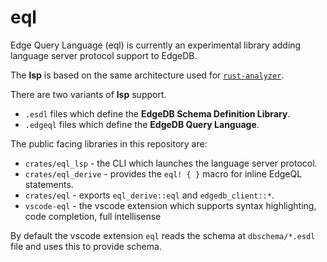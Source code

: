 # eql

Edge Query Language (eql) is currently an experimental library adding language server protocol support to EdgeDB.

The **lsp** is based on the same architecture used for [`rust-analyzer`](https://github.com/rust-lang/rust-analyzer).

There are two variants of **lsp** support.

- `.esdl` files which define the **EdgeDB Schema Definition Library**.
- `.edgeql` files which define the **EdgeDB Query Language**.

The public facing libraries in this repository are:

- `crates/eql_lsp` - the CLI which launches the language server protocol.
- `crates/eql_derive` - provides the `eql! { }` macro for inline EdgeQL statements.
- `crates/eql` - exports `eql_derive::eql` and `edgedb_client::*`.
- `vscode-eql` - the vscode extension which supports syntax highlighting, code completion, full intellisense

By default the vscode extension `eql` reads the schema at `dbschema/*.esdl` file and uses this to provide schema.
